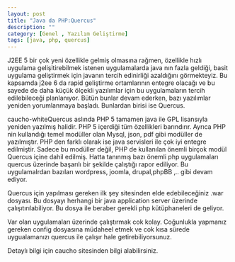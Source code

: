 ```yaml
---
layout: post
title: "Java da PHP:Quercus"
description: ""
category: [Genel , Yazılım Geliştirme]
tags: [java, php, quercus]
---
```


J2EE 5 bir çok yeni özellikle gelmiş olmasına rağmen, özellikle hızlı uygulama gelişitirebilmek istenen uygulamalarda java nın fazla geldiği, basit uygulama geliştirmek için javanın tercih edinirliği azaldığını görmekteyiz. Bu kapsamda j2ee 6 da rapid geliştirme ortamlarının entegre olacağı ve bu sayede de daha küçük ölçekli yazılımlar için bu uygulamaların tercih edilebileceği planlanıyor. Bütün bunlar devam ederken, bazı yazılımlar yeniden yorumlanmaya başladı. Bunlardan birisi ise Quercus.

caucho-whiteQuercus aslında PHP 5 tamamen java ile GPL lisansıyla yeniden yazılmış halidir. PHP 5 içerdiği tüm özellikleri barındırır. Ayrıca PHP nin kullandığı temel modüller olan Mysql, json, pdf gibi modüller de yazılmıştır. PHP den farklı olarak ise java servisleri ile çok iyi entegre edilmiştir.
Sadece bu modüller değil, PHP de kullanılan önemli birçok modül Quercus içine dahil edilmiş. Hatta tanınmış bazı önemli php uygulamaları quercus üzerinde başarılı bir şekilde çalıştığı rapor ediliyor. Bu uygulamalrdan bazıları wordpress, joomla, drupal,phpBB ‚.. gibi devam ediyor.

Quercus için yapılması gereken ilk şey sitesinden elde edebileceğiniz .war dosyası. Bu dosyayı herhangi bir java application server üzerinde çalışıtırılabiliyor. Bu dosya ile beraber gerekli php kütüphaneleri de geliyor.

Var olan uygulamaları üzerinde çalıştırmak cok kolay. Coğunlukla yapmanız gereken config dosyasına müdaheel etmek ve cok kısa sürede uygualamanızı quercus ile çalışır hale getirebiliyorsunuz.

Detaylı bilgi için caucho sitesinden bilgi alabilirsiniz.
